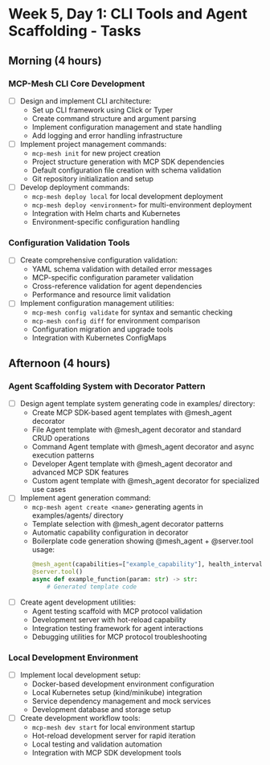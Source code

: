 # Week 5, Day 1: CLI Tools and Agent Scaffolding - Tasks

## Morning (4 hours)
### MCP-Mesh CLI Core Development
- [ ] Design and implement CLI architecture:
  - Set up CLI framework using Click or Typer
  - Create command structure and argument parsing
  - Implement configuration management and state handling
  - Add logging and error handling infrastructure
- [ ] Implement project management commands:
  - `mcp-mesh init` for new project creation
  - Project structure generation with MCP SDK dependencies
  - Default configuration file creation with schema validation
  - Git repository initialization and setup
- [ ] Develop deployment commands:
  - `mcp-mesh deploy local` for local development deployment
  - `mcp-mesh deploy <environment>` for multi-environment deployment
  - Integration with Helm charts and Kubernetes
  - Environment-specific configuration handling

### Configuration Validation Tools
- [ ] Create comprehensive configuration validation:
  - YAML schema validation with detailed error messages
  - MCP-specific configuration parameter validation
  - Cross-reference validation for agent dependencies
  - Performance and resource limit validation
- [ ] Implement configuration management utilities:
  - `mcp-mesh config validate` for syntax and semantic checking
  - `mcp-mesh config diff` for environment comparison
  - Configuration migration and upgrade tools
  - Integration with Kubernetes ConfigMaps

## Afternoon (4 hours)
### Agent Scaffolding System with Decorator Pattern
- [ ] Design agent template system generating code in examples/ directory:
  - Create MCP SDK-based agent templates with @mesh_agent decorator
  - File Agent template with @mesh_agent decorator and standard CRUD operations
  - Command Agent template with @mesh_agent decorator and async execution patterns
  - Developer Agent template with @mesh_agent decorator and advanced MCP SDK features
  - Custom agent template with @mesh_agent decorator for specialized use cases
- [ ] Implement agent generation command:
  - `mcp-mesh agent create <name>` generating agents in examples/agents/ directory
  - Template selection with @mesh_agent decorator patterns
  - Automatic capability configuration in decorator
  - Boilerplate code generation showing @mesh_agent + @server.tool usage:
    ```python
    @mesh_agent(capabilities=["example_capability"], health_interval=30)
    @server.tool()
    async def example_function(param: str) -> str:
        # Generated template code
    ```
- [ ] Create agent development utilities:
  - Agent testing scaffold with MCP protocol validation
  - Development server with hot-reload capability
  - Integration testing framework for agent interactions
  - Debugging utilities for MCP protocol troubleshooting

### Local Development Environment
- [ ] Implement local development setup:
  - Docker-based development environment configuration
  - Local Kubernetes setup (kind/minikube) integration
  - Service dependency management and mock services
  - Development database and storage setup
- [ ] Create development workflow tools:
  - `mcp-mesh dev start` for local environment startup
  - Hot-reload development server for rapid iteration
  - Local testing and validation automation
  - Integration with MCP SDK development tools